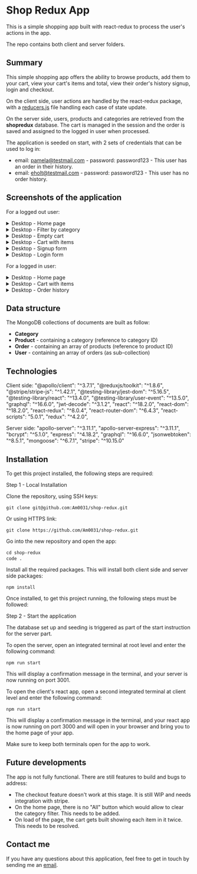 # Shop Redux App

This is a simple shopping app built with react-redux to process the user's actions in the app.

The repo contains both client and server folders.

## Summary

This simple shopping app offers the ability to browse products, add them to your cart, view your cart's items and total, view their order's history signup, login and checkout.

On the client side, user actions are handled by the react-redux package, with a [reducers.js](client/src/utils/reducers.js) file handling each case of state update.

On the server side, users, products and categories are retrieved from the **shopredux** database. The cart is managed in the session and the order is saved and assigned to the logged in user when processed.

The application is seeded on start, with 2 sets of credentials that can be used to log in:

- email: pamela@testmail.com - password: password123 - This user has an order in their history.
- email: eholt@testmail.com - password: password123 - This user has no order history.

## Screenshots of the application

For a logged out user:

<details>
<summary>Desktop - Home page</summary>

![home-loggedout](xtra/screenshots/desktop-home.png)

</details>

<details>
<summary>Desktop - Filter by category</summary>

![filter-by-category](xtra/screenshots/desktop-category-food.png)

</details>

<details>
<summary>Desktop - Empty cart</summary>

![empty-cart](xtra/screenshots/desktop-home-emptycart.png)

</details>

<details>
<summary>Desktop - Cart with items</summary>

![cart-loggedout](xtra/screenshots/desktop-loggedout-cartopen.png)

</details>

<details>
<summary>Desktop - Signup form</summary>

![signup](xtra/screenshots/desktop-signup-form.png)

</details>

<details>
<summary>Desktop - Login form</summary>

![login](xtra/screenshots/desktop-login-form.png)

</details>

For a logged in user:

<details>
<summary>Desktop - Home page</summary>

![home-loggedin](xtra/screenshots/desktop-loggedin-home.png)

</details>

<details>
<summary>Desktop - Cart with items </summary>

![cart-loggedin](xtra/screenshots/desktop-loggedin-cartopen.png)

</details>

<details>
<summary>Desktop - Order history </summary>

![cart-loggedin](xtra/screenshots/desktop-loggedin-orderhistory.png)

</details>

## Data structure

The MongoDB collections of documents are built as follow:

- **Category**
- **Product** - containing a category (reference to category ID)
- **Order** - containing an array of products (reference to product ID)
- **User** - containing an array of orders (as sub-collection)

## Technologies

Client side:
"@apollo/client": "^3.7.1",
"@reduxjs/toolkit": "^1.8.6",
"@stripe/stripe-js": "^1.42.1",
"@testing-library/jest-dom": "^5.16.5",
"@testing-library/react": "^13.4.0",
"@testing-library/user-event": "^13.5.0",
"graphql": "^16.6.0",
"jwt-decode": "^3.1.2",
"react": "^18.2.0",
"react-dom": "^18.2.0",
"react-redux": "^8.0.4",
"react-router-dom": "^6.4.3",
"react-scripts": "5.0.1",
"redux": "^4.2.0",

Server side:
"apollo-server": "^3.11.1",
"apollo-server-express": "^3.11.1",
"bcrypt": "^5.1.0",
"express": "^4.18.2",
"graphql": "^16.6.0",
"jsonwebtoken": "^8.5.1",
"mongoose": "^6.7.1",
"stripe": "^10.15.0"

## Installation

To get this project installed, the following steps are required:

Step 1 - Local Installation

Clone the repository, using SSH keys:

```
git clone git@github.com:Am0031/shop-redux.git
```

Or using HTTPS link:

```
git clone https://github.com/Am0031/shop-redux.git
```

Go into the new repository and open the app:

```
cd shop-redux
code .
```

Install all the required packages. This will install both client side and server side packages:

```
npm install
```

Once installed, to get this project running, the following steps must be followed:

Step 2 - Start the application

The database set up and seeding is triggered as part of the start instruction for the server part.

To open the server, open an integrated terminal at root level and enter the following command:

```
npm run start
```

This will display a confirmation message in the terminal, and your server is now running on port 3001.

To open the client's react app, open a second integrated terminal at client level and enter the following command:

```
npm run start
```

This will display a confirmation message in the terminal, and your react app is now running on port 3000 and will open in your browser and bring you to the home page of your app.

Make sure to keep both terminals open for the app to work.

## Future developments

The app is not fully functional. There are still features to build and bugs to address:

- The checkout feature doesn't work at this stage. It is still WIP and needs integration with stripe.
- On the home page, there is no "All" button which would allow to clear the category filter. This needs to be added.
- On load of the page, the cart gets built showing each item in it twice. This needs to be resolved.

## Contact me

If you have any questions about this application, feel free to get in touch by sending me an [email](mailto:amelie.pira@gmail.com).
